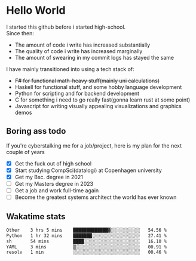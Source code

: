 # Hello World

I started this github before i started high-school.  
Since then:
- The amount of code i write has increased substantially
- The quality of code i write has increased marginally
- The amount of swearing in my commit logs has stayed the same

I have mainly transitioned into using a tech stack of:
- ~~F# for functional math-heavy stuff(mainly uni calculations)~~
- Haskell for functional stuff, and some hobby language development
- Python for scripting and for backend development
- C for something i need to go really fast(gonna learn rust at some point)
- Javascript for writing visually appealing visualizations and graphics demos

## Boring ass todo
If you're cyberstalking me for a job/project, here is my plan for the next couple of years
- [x] Get the fuck out of high school
- [x] Start studying CompSci(datalogi) at Copenhagen university
- [x] Get my Bsc. degree in 2021
- [ ] Get my Masters degree in 2023
- [ ] Get a job and work full-time again
- [ ] Become the greatest systems architect the world has ever known

## Wakatime stats
<!--START_SECTION:waka-->

```txt
Other    3 hrs 5 mins    █████████████▓░░░░░░░░░░░   54.56 %
Python   1 hr 32 mins    ███████░░░░░░░░░░░░░░░░░░   27.41 %
sh       54 mins         ████░░░░░░░░░░░░░░░░░░░░░   16.10 %
YAML     3 mins          ▒░░░░░░░░░░░░░░░░░░░░░░░░   00.91 %
resolv   1 min           ░░░░░░░░░░░░░░░░░░░░░░░░░   00.46 %
```

<!--END_SECTION:waka-->
